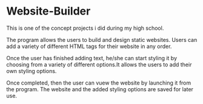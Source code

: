 # Website-Builder
This is one of the concept projects i did during my high school.

The program allows the users to build and design static websites.
Users can add a variety of different HTML tags for their website in any order.

Once the user has finished adding text, he/she can start styling it by choosing from a
variety of different options.It allows the users to add their own styling options.

Once completed, then the user can vuew the website by launching it from the program.
The website and the added styling options are saved for later use.
